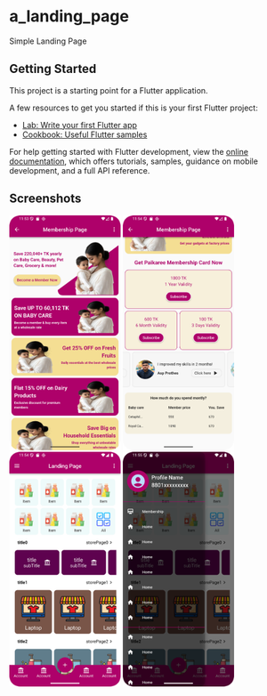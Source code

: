 # a_landing_page

Simple Landing Page

## Getting Started

This project is a starting point for a Flutter application.

A few resources to get you started if this is your first Flutter project:

- [Lab: Write your first Flutter app](https://docs.flutter.dev/get-started/codelab)
- [Cookbook: Useful Flutter samples](https://docs.flutter.dev/cookbook)

For help getting started with Flutter development, view the
[online documentation](https://docs.flutter.dev/), which offers tutorials,
samples, guidance on mobile development, and a full API reference.


## Screenshots

<p float="left">
  <img src="assets/images/screenshot1.png" width="200" />
  <img src="assets/images/screenshot2.png" width="200" />
  <img src="assets/images/screenshot3.png" width="200" />
  <img src="assets/images/screenshot4.png" width="200" />
</p>
